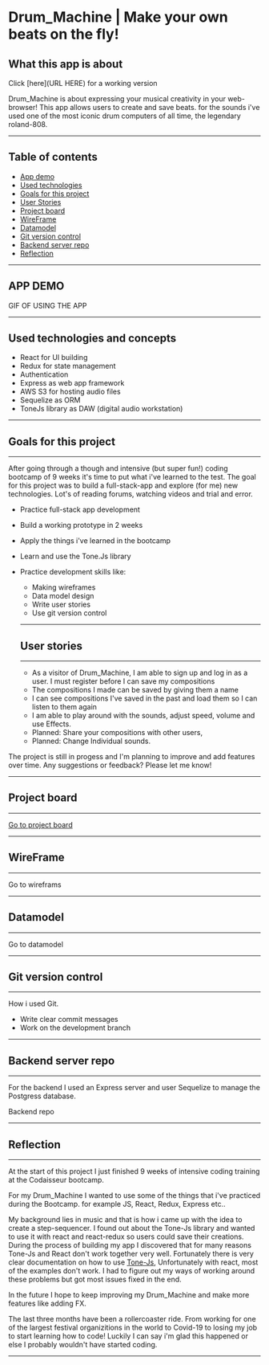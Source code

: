 # Drum_Machine | Make your own beats on the fly!

## What this app is about

Click [here](URL HERE) for a working version

Drum_Machine is about expressing your musical creativity in your web-browser!
This app allows users to create and save beats.
for the sounds i've used one of the most iconic drum computers of all time, the legendary roland-808.

---

## Table of contents

- [App demo](#APP-DEMO)
- [Used technologies](#Used-technologies-and-concepts)
- [Goals for this project](#Goals-for-this-project)
- [User Stories](#User-stories)
- [Project board](#Project-board)
- [WireFrame](#Wireframe)
- [Datamodel](#Datamodel)
- [Git version control](#Git-version-control)
- [Backend server repo](#Backend-server-repo)
- [Reflection](#Reflection)

---

## APP DEMO

GIF OF USING THE APP

---

## Used technologies and concepts

- React for UI building
- Redux for state management
- Authentication
- Express as web app framework
- AWS S3 for hosting audio files
- Sequelize as ORM
- ToneJs library as DAW (digital audio workstation)

---

## Goals for this project

---

After going through a though and intensive (but super fun!) coding bootcamp of 9 weeks it's time to put what i've learned to the test. The goal for this project was to build a full-stack-app and explore (for me) new technologies. Lot's of reading forums, watching videos and trial and error.

- Practice full-stack app development
- Build a working prototype in 2 weeks
- Apply the things i've learned in the bootcamp
- Learn and use the Tone.Js library
- Practice development skills like:

  - Making wireframes
  - Data model design
  - Write user stories
  - Use git version control

  ***

  ## User stories

  ***

  - As a visitor of Drum_Machine, I am able to sign up and log in as a user. I must register before I can save my compositions
  - The compositions I made can be saved by giving them a name
  - I can see compositions I've saved in the past and load them so I can listen to them again
  - I am able to play around with the sounds, adjust speed, volume and use Effects.
  - Planned: Share your compositions with other users,
  - Planned: Change Individual sounds.

The project is still in progess and I'm planning to improve and add features over time. Any suggestions or feedback?
Please let me know!

---

## Project board

---

[Go to project board](https://github.com/Tonyaap/DrumFrontent/projects/1)

---

## WireFrame

---

Go to wireframs

---

## Datamodel

---

Go to datamodel

---

## Git version control

---

How i used Git.

- Write clear commit messages
- Work on the development branch

---

## Backend server repo

---

For the backend I used an Express server and user Sequelize to manage the Postgress database.

<link> Backend repo <link>

---

## Reflection

---

At the start of this project I just finished 9 weeks of intensive coding training at the Codaisseur bootcamp.

For my Drum_Machine I wanted to use some of the things that i've practiced during the Bootcamp. for example JS, React, Redux, Express etc..

My background lies in music and that is how i came up with the idea to create a step-sequencer. I found out about the Tone-Js library and wanted to use it with react and react-redux so users could save their creations. During the process of building my app I discovered that for many reasons Tone-Js and React don't work together very well. Fortunately there is very clear documentation on how to use [Tone-Js](https://tonejs.github.io/docs/14.7.58/index.html), Unfortunately with react, most of the examples don't work. I had to figure out my ways of working around these problems but got most issues fixed in the end.

In the future I hope to keep improving my Drum_Machine and make more features like adding FX.

The last three months have been a rollercoaster ride.
From working for one of the largest festival organizitions in the world to Covid-19 to losing my job to start learning how to code!
Luckily I can say i'm glad this happened or else I probably wouldn't have started coding.

---
